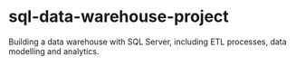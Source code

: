 # sql-data-warehouse-project
Building a data warehouse with SQL Server, including ETL processes, data modelling and analytics.
